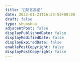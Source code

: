 ```yaml
---
title: "🦖胡言乱语"
date: 2022-01-21T16:25:53+08:00
draft: false
type: shuoshuo
adjacentPost: false
displayPublishedDate: false
displayModifiedDate: false
displayExpiredDate: false
enablePostCopyright: false
displayPostCopyright: false
---
```


<div id="bber"></div>
<script src="https://fastly.jsdelivr.net/npm/marked/marked.min.js"></script>
<script src="https://fastly.jsdelivr.net/gh/Tokinx/ViewImage/view-image.min.js"></script>
<script src="https://fastly.jsdelivr.net/gh/Tokinx/Lately/lately.min.js"></script>
<script src="https://cdn.staticfile.org/twikoo/1.6.16/twikoo.all.min.js"></script>
<script type="text/javascript">
  var bbMemos = {
    memos : 'https://mybelife.com/',//修改为自己部署 Memos 的网址，末尾有 / 斜杠
    limit : '15',//默认每次显示 10条
    creatorId:'1' ,//早期默认为 101 用户，新安装是 1； https://demo.usememos.com/u/101
    domId: '',//默认为 <div id="bber"></div>
  }
</script>
<script src="https://immmmm.com/bb-lmm-mk.js"></script>